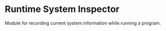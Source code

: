 Runtime System Inspector
=============

Module for recording current system information while running a program.
